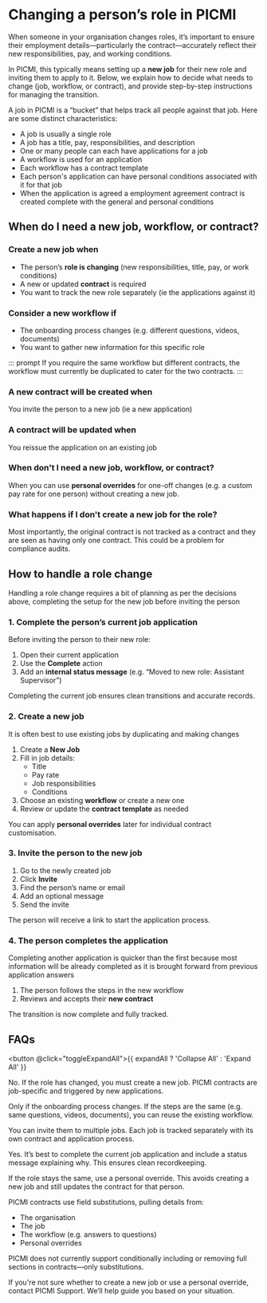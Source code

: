 # Changing a person’s role in PICMI

When someone in your organisation changes roles, it’s important to ensure their employment details—particularly the
contract—accurately reflect their new responsibilities, pay, and working conditions.

In PICMI, this typically means setting up a **new job** for their new role and inviting them to apply to it. Below, we
explain how to decide what needs to change (job, workflow, or contract), and provide step-by-step instructions for
managing the transition.

<explanation>

A job in PICMI is a “bucket” that helps track all people against that job. Here are some distinct characteristics:

- A job is usually a single role
- A job has a title, pay, responsibilities, and description
- One or many people can each have applications for a job
- A workflow is used for an application
- Each workflow has a contract template
- Each person's application can have personal conditions associated with it for that job
- When the application is agreed a employment agreement contract is created complete with the general and personal
  conditions

</explanation>

## When do I need a new job, workflow, or contract?

### Create a new job when

- The person’s **role is changing** (new responsibilities, title, pay, or work conditions)
- A new or updated **contract** is required
- You want to track the new role separately (ie the applications against it)

### Consider a new workflow if

- The onboarding process changes (e.g. different questions, videos, documents)
- You want to gather new information for this specific role

::: prompt
If you require the same workflow but different contracts, the workflow must currently be duplicated to cater for the two
contracts.
:::

### A new contract will be created when

You invite the person to a new job (ie a new application)

### A contract will be updated when

You reissue the application on an existing job

### When don't I need a new job, workflow, or contract?

When you can use **personal overrides** for one-off changes (e.g. a custom pay rate for one person) without creating a
new job.

### What happens if I don't create a new job for the role?

Most importantly, the original contract is not tracked as a contract and they are seen as having only one contract. This
could be a problem for compliance audits.

## How to handle a role change

Handling a role change requires a bit of planning as per the decisions above, completing the setup for the new job before inviting the person

<instructions>

### 1. Complete the person’s current job application

Before inviting the person to their new role:

1. Open their current application
2. Use the **Complete** action
3. Add an **internal status message** (e.g. “Moved to new role: Assistant Supervisor”)

Completing the current job ensures clean transitions and accurate records.

</instructions>

<instructions>

### 2. Create a new job

It is often best to use existing jobs by duplicating and making changes

1. Create a **New Job**
2. Fill in job details:
    - Title
    - Pay rate
    - Job responsibilities
    - Conditions
3. Choose an existing **workflow** or create a new one
4. Review or update the **contract template** as needed

You can apply **personal overrides** later for individual contract customisation.
</instructions>

<instructions>

### 3. Invite the person to the new job

1. Go to the newly created job
2. Click **Invite**
3. Find the person’s name or email
4. Add an optional message
5. Send the invite

The person will receive a link to start the application process.
</instructions>

<instructions>

### 4. The person completes the application

Completing another application is quicker than the first because most information will be already completed as it is
brought forward from previous application answers

1. The person follows the steps in the new workflow
2. Reviews and accepts their **new contract**

The transition is now complete and fully tracked.
</instructions>

## FAQs

<button @click="toggleExpandAll">{{ expandAll ? 'Collapse All' : 'Expand All' }}</button>

<faq question="Can I edit their old contract instead of creating a new job?" :expandAll="expandAll">

No. If the role has changed, you must create a new job. PICMI contracts are job-specific and triggered by new
applications.

</faq>

<faq question="Do I need a new workflow?" :expandAll="expandAll">

Only if the onboarding process changes. If the steps are the same (e.g. same questions, videos, documents), you can
reuse the existing workflow.

</faq>

<faq question="What if someone has multiple roles?" :expandAll="expandAll">

You can invite them to multiple jobs. Each job is tracked separately with its own contract and application process.

</faq>

<faq question="Do I have to complete the old job first?" :expandAll="expandAll">

Yes. It’s best to complete the current job application and include a status message explaining why. This ensures clean
recordkeeping.

</faq>

<faq question="What if only their pay or conditions change?" :expandAll="expandAll">

If the role stays the same, use a personal override. This avoids creating a new job and still updates the contract for
that person.

</faq>

<faq question="How does the contract get personalised?" :expandAll="expandAll">

PICMI contracts use field substitutions, pulling details from:

- The organisation
- The job
- The workflow (e.g. answers to questions)
- Personal overrides

PICMI does not currently support conditionally including or removing full sections in contracts—only substitutions.

</faq>

<faq question="Still not sure what to do?" :expandAll="expandAll">

If you're not sure whether to create a new job or use a personal override, contact PICMI Support. We’ll help guide you
based on your situation.

</faq>


<script setup lang="ts">import {ref} from 'vue';

const expandAll = ref(false);

const toggleExpandAll = () => {
expandAll.value = !expandAll.value;
}
</script>
